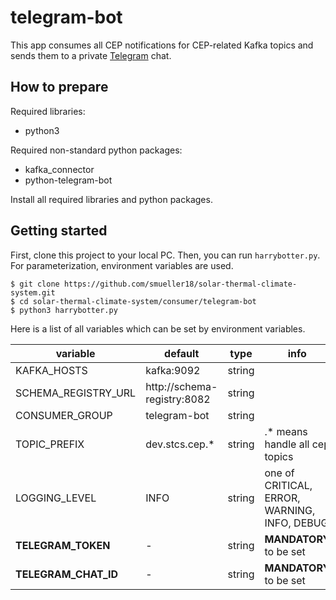 # telegram-bot
This app consumes all CEP notifications for CEP-related Kafka topics and sends them to a private [Telegram](https://telegram.org/) chat.

## How to prepare
Required libraries:

- python3

Required non-standard python packages:
- kafka_connector
- python-telegram-bot

Install all required libraries and python packages.

## Getting started
First, clone this project to your local PC. Then, you can run `harrybotter.py`. For parameterization, environment variables are used.
```
$ git clone https://github.com/smueller18/solar-thermal-climate-system.git
$ cd solar-thermal-climate-system/consumer/telegram-bot
$ python3 harrybotter.py
```
Here is a list of all variables which can be set by environment variables.

| variable | default | type | info |
| --- | --- | --- | --- |
| KAFKA_HOSTS | kafka:9092 | string |   |
| SCHEMA_REGISTRY_URL | http://schema-registry:8082 | string |  |
| CONSUMER_GROUP | telegram-bot | string |   |
| TOPIC_PREFIX | dev.stcs.cep.* | string | .* means handle all cep topics |
| LOGGING_LEVEL | INFO | string | one of CRITICAL, ERROR, WARNING, INFO, DEBUG |
| **TELEGRAM_TOKEN** | -  | string  | **MANDATORY** to be set |
| **TELEGRAM_CHAT_ID** | -  | string  | **MANDATORY** to be set |

